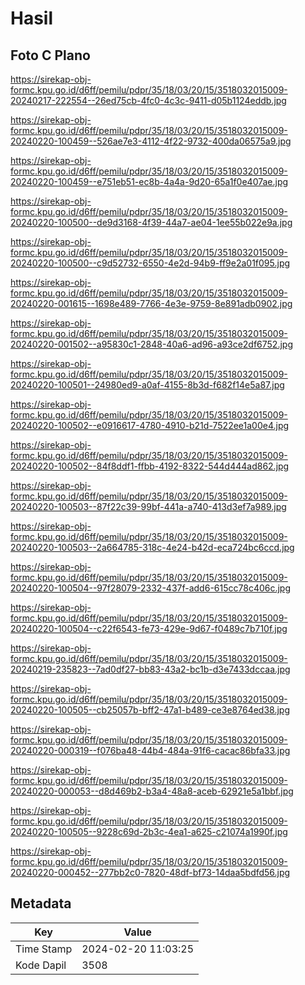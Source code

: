 # Hasil

## Foto C Plano

https://sirekap-obj-formc.kpu.go.id/d6ff/pemilu/pdpr/35/18/03/20/15/3518032015009-20240217-222554--26ed75cb-4fc0-4c3c-9411-d05b1124eddb.jpg

https://sirekap-obj-formc.kpu.go.id/d6ff/pemilu/pdpr/35/18/03/20/15/3518032015009-20240220-100459--526ae7e3-4112-4f22-9732-400da06575a9.jpg

https://sirekap-obj-formc.kpu.go.id/d6ff/pemilu/pdpr/35/18/03/20/15/3518032015009-20240220-100459--e751eb51-ec8b-4a4a-9d20-65a1f0e407ae.jpg

https://sirekap-obj-formc.kpu.go.id/d6ff/pemilu/pdpr/35/18/03/20/15/3518032015009-20240220-100500--de9d3168-4f39-44a7-ae04-1ee55b022e9a.jpg

https://sirekap-obj-formc.kpu.go.id/d6ff/pemilu/pdpr/35/18/03/20/15/3518032015009-20240220-100500--c9d52732-6550-4e2d-94b9-ff9e2a01f095.jpg

https://sirekap-obj-formc.kpu.go.id/d6ff/pemilu/pdpr/35/18/03/20/15/3518032015009-20240220-001615--1698e489-7766-4e3e-9759-8e891adb0902.jpg

https://sirekap-obj-formc.kpu.go.id/d6ff/pemilu/pdpr/35/18/03/20/15/3518032015009-20240220-001502--a95830c1-2848-40a6-ad96-a93ce2df6752.jpg

https://sirekap-obj-formc.kpu.go.id/d6ff/pemilu/pdpr/35/18/03/20/15/3518032015009-20240220-100501--24980ed9-a0af-4155-8b3d-f682f14e5a87.jpg

https://sirekap-obj-formc.kpu.go.id/d6ff/pemilu/pdpr/35/18/03/20/15/3518032015009-20240220-100502--e0916617-4780-4910-b21d-7522ee1a00e4.jpg

https://sirekap-obj-formc.kpu.go.id/d6ff/pemilu/pdpr/35/18/03/20/15/3518032015009-20240220-100502--84f8ddf1-ffbb-4192-8322-544d444ad862.jpg

https://sirekap-obj-formc.kpu.go.id/d6ff/pemilu/pdpr/35/18/03/20/15/3518032015009-20240220-100503--87f22c39-99bf-441a-a740-413d3ef7a989.jpg

https://sirekap-obj-formc.kpu.go.id/d6ff/pemilu/pdpr/35/18/03/20/15/3518032015009-20240220-100503--2a664785-318c-4e24-b42d-eca724bc6ccd.jpg

https://sirekap-obj-formc.kpu.go.id/d6ff/pemilu/pdpr/35/18/03/20/15/3518032015009-20240220-100504--97f28079-2332-437f-add6-615cc78c406c.jpg

https://sirekap-obj-formc.kpu.go.id/d6ff/pemilu/pdpr/35/18/03/20/15/3518032015009-20240220-100504--c22f6543-fe73-429e-9d67-f0489c7b710f.jpg

https://sirekap-obj-formc.kpu.go.id/d6ff/pemilu/pdpr/35/18/03/20/15/3518032015009-20240219-235823--7ad0df27-bb83-43a2-bc1b-d3e7433dccaa.jpg

https://sirekap-obj-formc.kpu.go.id/d6ff/pemilu/pdpr/35/18/03/20/15/3518032015009-20240220-100505--cb25057b-bff2-47a1-b489-ce3e8764ed38.jpg

https://sirekap-obj-formc.kpu.go.id/d6ff/pemilu/pdpr/35/18/03/20/15/3518032015009-20240220-000319--f076ba48-44b4-484a-91f6-cacac86bfa33.jpg

https://sirekap-obj-formc.kpu.go.id/d6ff/pemilu/pdpr/35/18/03/20/15/3518032015009-20240220-000053--d8d469b2-b3a4-48a8-aceb-62921e5a1bbf.jpg

https://sirekap-obj-formc.kpu.go.id/d6ff/pemilu/pdpr/35/18/03/20/15/3518032015009-20240220-100505--9228c69d-2b3c-4ea1-a625-c21074a1990f.jpg

https://sirekap-obj-formc.kpu.go.id/d6ff/pemilu/pdpr/35/18/03/20/15/3518032015009-20240220-000452--277bb2c0-7820-48df-bf73-14daa5bdfd56.jpg


## Metadata

| Key        | Value               |
| ---------- | ------------------- |
| Time Stamp | 2024-02-20 11:03:25 |
| Kode Dapil | 3508                |




